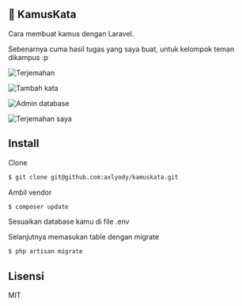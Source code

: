 ## :whale: KamusKata
Cara membuat kamus dengan Laravel.

Sebenarnya cuma hasil tugas yang saya buat, untuk kelompok teman dikampus :p

![Terjemahan](http://i.imgur.com/VIqohJ7.png)

![Tambah kata](http://i.imgur.com/zhSH9H6.png)

![Admin database](http://i.imgur.com/ggGI0Ek.png)

![Terjemahan saya](http://i.imgur.com/bTHJ5HG.png)

## Install

Clone 
```sh
$ git clone git@github.com:axlyody/kamuskata.git
```
Ambil vendor
```sh
$ composer update
```
Sesuaikan database kamu di file .env

Selanjutnya memasukan table dengan migrate
```sh
$ php artisan migrate
```

## Lisensi

MIT


